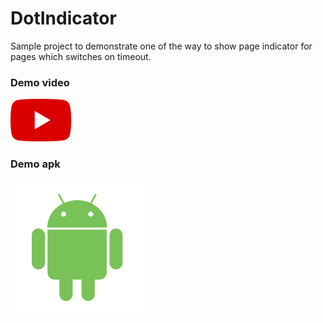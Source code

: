 # DotIndicator

Sample project to demonstrate one of the way to show page indicator for pages which switches on timeout.

### Demo video
[![Youtube](./youtube.png)](https://youtu.be/ZAueAp0AMj0)

### Demo apk
[![Demo Apk](./android.svg)](https://github.com/sujithkanna/dotindicator/blob/main/demo/Demo.apk?raw=true)
